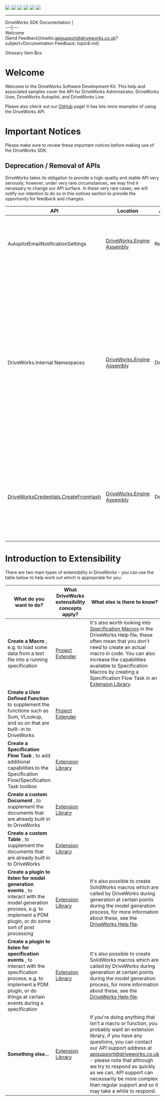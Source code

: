 ![](images/collapse.gif) ![](images/expand.gif) ![](images/copycode.gif) ![](images/copycodeHighlight.gif) ![](images/drpdown.gif) ![](images/drpdown_orange.gif)  
  
---  
DriveWorks SDK Documentation  |   
---|---  
Welcome   
[Send Feedback](mailto:apisupport@driveworks.co.uk?subject=Documentation Feedback: topic8.md)  
  
Glossary Item Box

# Welcome

Welcome to the DriveWorks Software Development Kit. This help and associated samples cover the API for DriveWorks Administrator, DriveWorks User, DriveWorks Autopilot, and DriveWorks Live.

Please also check out our [GitHub](https://github.com/DriveWorks) page! It has lots more examples of using the DriveWorks API.

# Important Notices

Please make sure to review these important notices before making use of the DriveWorks SDK.

## Deprecation / Removal of APIs

DriveWorks takes its obligation to provide a high-quality and stable API very seriously, however, under very rare circumstances, we may find it necessary to change our API surface. In these very rare cases, we will notify our intention to do so in this notices section to provide the opportunity for feedback and changes.

API | Location | Action | When | Explanation  
---|---|---|---|---  
AutopilotEmailNotificationSettings | [DriveWorks.Engine Assembly](topic2156.md) | Remove | DriveWorks 20 SP1 | This API was inadvertently made public in DriveWorks 20 SP0, and has been completely removed in DriveWorks 20 SP1.  
DriveWorks.Internal Namespaces | [DriveWorks.Engine Assembly](topic2156.md) | Deprecate | DriveWorks 20 SP1 |  Some namespaces were inadvertently made publicly available prior to DriveWorks 20, all starting with DriveWorks.Internal in the [DriveWorks Engine](topic2156.md). These namespaces were not intended to be publicly available. Starting in DriveWorks 20 SP0, these were hidden from the generated documentation, and as of DriveWorks 20 SP1 they have been hidden from the .NET Object Browser in Visual Studio. These APIs may be completely removed from a future version of DriveWorks.  
[DriveWorksCredentials.CreateFromHash](topic10678.md) | [DriveWorks.Engine Assembly](topic2156.md) | Deprecate | DriveWorks 21 SP0 | This API constructs a credentials object from an MD5 hash, which will no longer be supported as it is not secure and prevents the adoption of a more secure design. In DriveWorks 21 SP0, this method will throw an exception.  
  
# Introduction to Extensibility

There are two main types of extensibility in DriveWorks - you can use the table below to help work out which is appropriate for you: 

What do you want to do? | What DriveWorks extensibility concepts apply? | What else is there to know?  
---|---|---  
**Create a Macro** , e.g. to load some data from a text file into a running specification | [Project Extender](topic9.md) |  It's also worth looking into [Specification Macros](http://docs.driveworkspro.com/ProjectEditorSpecificationMacros.md) in the DriveWorks Help file, these often mean that you don't need to create an actual macro in code. You can also increase the capabilities available to Specification Macros by creating a Specification Flow Task in an [Extension Library](topic4.md).  
**Create a User Defined Function** to supplement the functions such as Sum, VLookup, and so on that are built-in to DriveWorks | [Project Extender](topic9.md) |   
**Create a Specification Flow Task** , to add additional capabilities to the Specification Flow/Specification Task toolbox | [Extension Library](topic4.md) |   
**Create a custom Document** , to supplement the documents that are already built in to DriveWorks | [Extension Library](topic4.md) |   
**Create a custom Table** , to supplement the documents that are already built in to DriveWorks | [Extension Library](topic4.md) |   
**Create a plugin to listen for model generation events** , to interact with the model generation process, e.g. to implement a PDM plugin, or do some sort of post processing | [Extension Library](topic4.md) | It's also possible to create SolidWorks macros which are called by DriveWorks during generation at certain points during the model generation process, for more information about these, see the [DriveWorks Help file](http://docs.driveworkspro.com/HowToCreateAMacroToRunOnASolidWorksFile.md).  
**Create a plugin to listen for specification events** , to interact with the specification process, e.g. to implement a PDM plugin, or do things at certain events during a specification | [Extension Library](topic4.md) | It's also possible to create SolidWorks macros which are called by DriveWorks during generation at certain points during the model generation process, for more information about these, see the [DriveWorks Help file](http://docs.driveworkspro.com/HowToCreateAMacroToRunOnASolidWorksFile.md).  
**Something else...** | [Extension Library](topic4.md) | If you're doing anything that isn't a macro or function, you probably want an extension library, if you have any questions, you can contact our API support address at [apisupport@driveworks.co.uk](mailto:apisupport@driveworks.co.uk) \- please note that although we try to respond as quickly as we can, API support can necessarily be more complex than regular support and so it may take a while to respond.  
  

